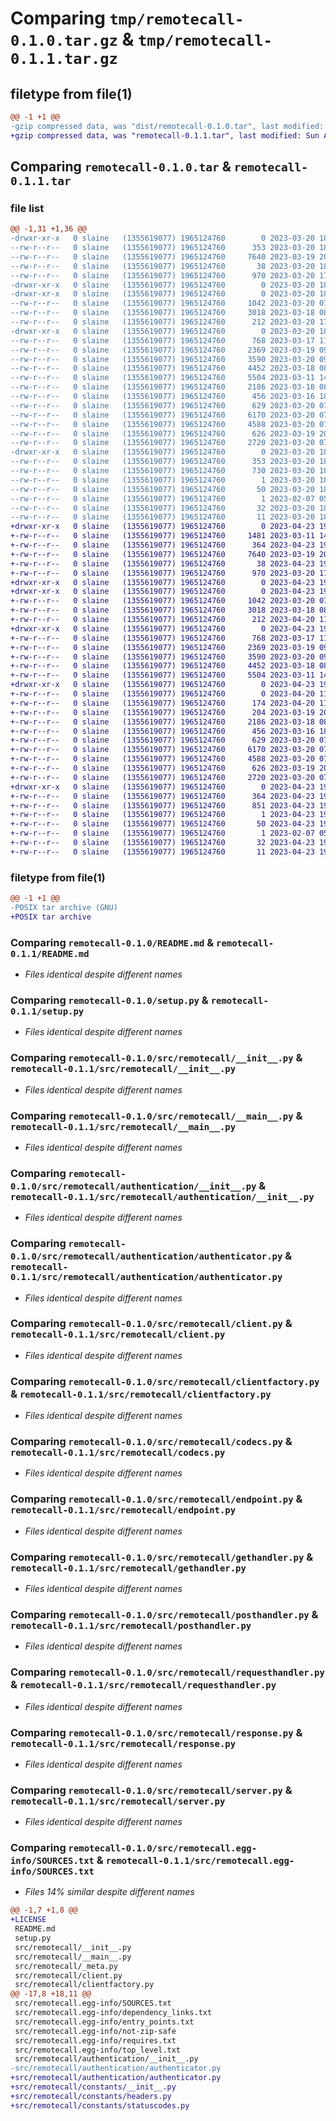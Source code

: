 # Comparing `tmp/remotecall-0.1.0.tar.gz` & `tmp/remotecall-0.1.1.tar.gz`

## filetype from file(1)

```diff
@@ -1 +1 @@
-gzip compressed data, was "dist/remotecall-0.1.0.tar", last modified: Mon Mar 20 18:28:05 2023, max compression
+gzip compressed data, was "remotecall-0.1.1.tar", last modified: Sun Apr 23 19:32:17 2023, max compression
```

## Comparing `remotecall-0.1.0.tar` & `remotecall-0.1.1.tar`

### file list

```diff
@@ -1,31 +1,36 @@
-drwxr-xr-x   0 slaine   (1355619077) 1965124760        0 2023-03-20 18:28:05.000000 remotecall-0.1.0/
--rw-r--r--   0 slaine   (1355619077) 1965124760      353 2023-03-20 18:28:05.000000 remotecall-0.1.0/PKG-INFO
--rw-r--r--   0 slaine   (1355619077) 1965124760     7640 2023-03-19 20:05:21.000000 remotecall-0.1.0/README.md
--rw-r--r--   0 slaine   (1355619077) 1965124760       38 2023-03-20 18:28:05.000000 remotecall-0.1.0/setup.cfg
--rw-r--r--   0 slaine   (1355619077) 1965124760      970 2023-03-20 17:55:00.000000 remotecall-0.1.0/setup.py
-drwxr-xr-x   0 slaine   (1355619077) 1965124760        0 2023-03-20 18:28:05.000000 remotecall-0.1.0/src/
-drwxr-xr-x   0 slaine   (1355619077) 1965124760        0 2023-03-20 18:28:05.000000 remotecall-0.1.0/src/remotecall/
--rw-r--r--   0 slaine   (1355619077) 1965124760     1042 2023-03-20 07:11:43.000000 remotecall-0.1.0/src/remotecall/__init__.py
--rw-r--r--   0 slaine   (1355619077) 1965124760     3018 2023-03-18 08:49:15.000000 remotecall-0.1.0/src/remotecall/__main__.py
--rw-r--r--   0 slaine   (1355619077) 1965124760      212 2023-03-20 17:57:48.000000 remotecall-0.1.0/src/remotecall/_meta.py
-drwxr-xr-x   0 slaine   (1355619077) 1965124760        0 2023-03-20 18:28:05.000000 remotecall-0.1.0/src/remotecall/authentication/
--rw-r--r--   0 slaine   (1355619077) 1965124760      768 2023-03-17 11:15:02.000000 remotecall-0.1.0/src/remotecall/authentication/__init__.py
--rw-r--r--   0 slaine   (1355619077) 1965124760     2369 2023-03-19 09:02:03.000000 remotecall-0.1.0/src/remotecall/authentication/authenticator.py
--rw-r--r--   0 slaine   (1355619077) 1965124760     3590 2023-03-20 09:01:04.000000 remotecall-0.1.0/src/remotecall/client.py
--rw-r--r--   0 slaine   (1355619077) 1965124760     4452 2023-03-18 08:30:48.000000 remotecall-0.1.0/src/remotecall/clientfactory.py
--rw-r--r--   0 slaine   (1355619077) 1965124760     5504 2023-03-11 14:36:05.000000 remotecall-0.1.0/src/remotecall/codecs.py
--rw-r--r--   0 slaine   (1355619077) 1965124760     2186 2023-03-18 08:50:36.000000 remotecall-0.1.0/src/remotecall/endpoint.py
--rw-r--r--   0 slaine   (1355619077) 1965124760      456 2023-03-16 18:22:04.000000 remotecall-0.1.0/src/remotecall/errors.py
--rw-r--r--   0 slaine   (1355619077) 1965124760      629 2023-03-20 07:34:11.000000 remotecall-0.1.0/src/remotecall/gethandler.py
--rw-r--r--   0 slaine   (1355619077) 1965124760     6170 2023-03-20 07:48:34.000000 remotecall-0.1.0/src/remotecall/posthandler.py
--rw-r--r--   0 slaine   (1355619077) 1965124760     4588 2023-03-20 07:48:46.000000 remotecall-0.1.0/src/remotecall/requesthandler.py
--rw-r--r--   0 slaine   (1355619077) 1965124760      626 2023-03-19 20:16:41.000000 remotecall-0.1.0/src/remotecall/response.py
--rw-r--r--   0 slaine   (1355619077) 1965124760     2720 2023-03-20 07:49:47.000000 remotecall-0.1.0/src/remotecall/server.py
-drwxr-xr-x   0 slaine   (1355619077) 1965124760        0 2023-03-20 18:28:05.000000 remotecall-0.1.0/src/remotecall.egg-info/
--rw-r--r--   0 slaine   (1355619077) 1965124760      353 2023-03-20 18:28:05.000000 remotecall-0.1.0/src/remotecall.egg-info/PKG-INFO
--rw-r--r--   0 slaine   (1355619077) 1965124760      730 2023-03-20 18:28:05.000000 remotecall-0.1.0/src/remotecall.egg-info/SOURCES.txt
--rw-r--r--   0 slaine   (1355619077) 1965124760        1 2023-03-20 18:28:05.000000 remotecall-0.1.0/src/remotecall.egg-info/dependency_links.txt
--rw-r--r--   0 slaine   (1355619077) 1965124760       50 2023-03-20 18:28:05.000000 remotecall-0.1.0/src/remotecall.egg-info/entry_points.txt
--rw-r--r--   0 slaine   (1355619077) 1965124760        1 2023-02-07 05:13:42.000000 remotecall-0.1.0/src/remotecall.egg-info/not-zip-safe
--rw-r--r--   0 slaine   (1355619077) 1965124760       32 2023-03-20 18:28:05.000000 remotecall-0.1.0/src/remotecall.egg-info/requires.txt
--rw-r--r--   0 slaine   (1355619077) 1965124760       11 2023-03-20 18:28:05.000000 remotecall-0.1.0/src/remotecall.egg-info/top_level.txt
+drwxr-xr-x   0 slaine   (1355619077) 1965124760        0 2023-04-23 19:32:17.333120 remotecall-0.1.1/
+-rw-r--r--   0 slaine   (1355619077) 1965124760     1481 2023-03-11 14:26:45.000000 remotecall-0.1.1/LICENSE
+-rw-r--r--   0 slaine   (1355619077) 1965124760      364 2023-04-23 19:32:17.332840 remotecall-0.1.1/PKG-INFO
+-rw-r--r--   0 slaine   (1355619077) 1965124760     7640 2023-03-19 20:05:21.000000 remotecall-0.1.1/README.md
+-rw-r--r--   0 slaine   (1355619077) 1965124760       38 2023-04-23 19:32:17.333249 remotecall-0.1.1/setup.cfg
+-rw-r--r--   0 slaine   (1355619077) 1965124760      970 2023-03-20 17:55:00.000000 remotecall-0.1.1/setup.py
+drwxr-xr-x   0 slaine   (1355619077) 1965124760        0 2023-04-23 19:32:17.302357 remotecall-0.1.1/src/
+drwxr-xr-x   0 slaine   (1355619077) 1965124760        0 2023-04-23 19:32:17.311326 remotecall-0.1.1/src/remotecall/
+-rw-r--r--   0 slaine   (1355619077) 1965124760     1042 2023-03-20 07:11:43.000000 remotecall-0.1.1/src/remotecall/__init__.py
+-rw-r--r--   0 slaine   (1355619077) 1965124760     3018 2023-03-18 08:49:15.000000 remotecall-0.1.1/src/remotecall/__main__.py
+-rw-r--r--   0 slaine   (1355619077) 1965124760      212 2023-04-20 11:52:34.000000 remotecall-0.1.1/src/remotecall/_meta.py
+drwxr-xr-x   0 slaine   (1355619077) 1965124760        0 2023-04-23 19:32:17.330771 remotecall-0.1.1/src/remotecall/authentication/
+-rw-r--r--   0 slaine   (1355619077) 1965124760      768 2023-03-17 11:15:02.000000 remotecall-0.1.1/src/remotecall/authentication/__init__.py
+-rw-r--r--   0 slaine   (1355619077) 1965124760     2369 2023-03-19 09:02:03.000000 remotecall-0.1.1/src/remotecall/authentication/authenticator.py
+-rw-r--r--   0 slaine   (1355619077) 1965124760     3590 2023-03-20 09:01:04.000000 remotecall-0.1.1/src/remotecall/client.py
+-rw-r--r--   0 slaine   (1355619077) 1965124760     4452 2023-03-18 08:30:48.000000 remotecall-0.1.1/src/remotecall/clientfactory.py
+-rw-r--r--   0 slaine   (1355619077) 1965124760     5504 2023-03-11 14:36:05.000000 remotecall-0.1.1/src/remotecall/codecs.py
+drwxr-xr-x   0 slaine   (1355619077) 1965124760        0 2023-04-23 19:32:17.332365 remotecall-0.1.1/src/remotecall/constants/
+-rw-r--r--   0 slaine   (1355619077) 1965124760        0 2023-04-20 11:46:26.000000 remotecall-0.1.1/src/remotecall/constants/__init__.py
+-rw-r--r--   0 slaine   (1355619077) 1965124760      174 2023-04-20 11:38:21.000000 remotecall-0.1.1/src/remotecall/constants/headers.py
+-rw-r--r--   0 slaine   (1355619077) 1965124760      204 2023-03-19 20:17:29.000000 remotecall-0.1.1/src/remotecall/constants/statuscodes.py
+-rw-r--r--   0 slaine   (1355619077) 1965124760     2186 2023-03-18 08:50:36.000000 remotecall-0.1.1/src/remotecall/endpoint.py
+-rw-r--r--   0 slaine   (1355619077) 1965124760      456 2023-03-16 18:22:04.000000 remotecall-0.1.1/src/remotecall/errors.py
+-rw-r--r--   0 slaine   (1355619077) 1965124760      629 2023-03-20 07:34:11.000000 remotecall-0.1.1/src/remotecall/gethandler.py
+-rw-r--r--   0 slaine   (1355619077) 1965124760     6170 2023-03-20 07:48:34.000000 remotecall-0.1.1/src/remotecall/posthandler.py
+-rw-r--r--   0 slaine   (1355619077) 1965124760     4588 2023-03-20 07:48:46.000000 remotecall-0.1.1/src/remotecall/requesthandler.py
+-rw-r--r--   0 slaine   (1355619077) 1965124760      626 2023-03-19 20:16:41.000000 remotecall-0.1.1/src/remotecall/response.py
+-rw-r--r--   0 slaine   (1355619077) 1965124760     2720 2023-03-20 07:49:47.000000 remotecall-0.1.1/src/remotecall/server.py
+drwxr-xr-x   0 slaine   (1355619077) 1965124760        0 2023-04-23 19:32:17.316234 remotecall-0.1.1/src/remotecall.egg-info/
+-rw-r--r--   0 slaine   (1355619077) 1965124760      364 2023-04-23 19:32:17.000000 remotecall-0.1.1/src/remotecall.egg-info/PKG-INFO
+-rw-r--r--   0 slaine   (1355619077) 1965124760      851 2023-04-23 19:32:17.000000 remotecall-0.1.1/src/remotecall.egg-info/SOURCES.txt
+-rw-r--r--   0 slaine   (1355619077) 1965124760        1 2023-04-23 19:32:17.000000 remotecall-0.1.1/src/remotecall.egg-info/dependency_links.txt
+-rw-r--r--   0 slaine   (1355619077) 1965124760       50 2023-04-23 19:32:17.000000 remotecall-0.1.1/src/remotecall.egg-info/entry_points.txt
+-rw-r--r--   0 slaine   (1355619077) 1965124760        1 2023-02-07 05:13:42.000000 remotecall-0.1.1/src/remotecall.egg-info/not-zip-safe
+-rw-r--r--   0 slaine   (1355619077) 1965124760       32 2023-04-23 19:32:17.000000 remotecall-0.1.1/src/remotecall.egg-info/requires.txt
+-rw-r--r--   0 slaine   (1355619077) 1965124760       11 2023-04-23 19:32:17.000000 remotecall-0.1.1/src/remotecall.egg-info/top_level.txt
```

### filetype from file(1)

```diff
@@ -1 +1 @@
-POSIX tar archive (GNU)
+POSIX tar archive
```

### Comparing `remotecall-0.1.0/README.md` & `remotecall-0.1.1/README.md`

 * *Files identical despite different names*

### Comparing `remotecall-0.1.0/setup.py` & `remotecall-0.1.1/setup.py`

 * *Files identical despite different names*

### Comparing `remotecall-0.1.0/src/remotecall/__init__.py` & `remotecall-0.1.1/src/remotecall/__init__.py`

 * *Files identical despite different names*

### Comparing `remotecall-0.1.0/src/remotecall/__main__.py` & `remotecall-0.1.1/src/remotecall/__main__.py`

 * *Files identical despite different names*

### Comparing `remotecall-0.1.0/src/remotecall/authentication/__init__.py` & `remotecall-0.1.1/src/remotecall/authentication/__init__.py`

 * *Files identical despite different names*

### Comparing `remotecall-0.1.0/src/remotecall/authentication/authenticator.py` & `remotecall-0.1.1/src/remotecall/authentication/authenticator.py`

 * *Files identical despite different names*

### Comparing `remotecall-0.1.0/src/remotecall/client.py` & `remotecall-0.1.1/src/remotecall/client.py`

 * *Files identical despite different names*

### Comparing `remotecall-0.1.0/src/remotecall/clientfactory.py` & `remotecall-0.1.1/src/remotecall/clientfactory.py`

 * *Files identical despite different names*

### Comparing `remotecall-0.1.0/src/remotecall/codecs.py` & `remotecall-0.1.1/src/remotecall/codecs.py`

 * *Files identical despite different names*

### Comparing `remotecall-0.1.0/src/remotecall/endpoint.py` & `remotecall-0.1.1/src/remotecall/endpoint.py`

 * *Files identical despite different names*

### Comparing `remotecall-0.1.0/src/remotecall/gethandler.py` & `remotecall-0.1.1/src/remotecall/gethandler.py`

 * *Files identical despite different names*

### Comparing `remotecall-0.1.0/src/remotecall/posthandler.py` & `remotecall-0.1.1/src/remotecall/posthandler.py`

 * *Files identical despite different names*

### Comparing `remotecall-0.1.0/src/remotecall/requesthandler.py` & `remotecall-0.1.1/src/remotecall/requesthandler.py`

 * *Files identical despite different names*

### Comparing `remotecall-0.1.0/src/remotecall/response.py` & `remotecall-0.1.1/src/remotecall/response.py`

 * *Files identical despite different names*

### Comparing `remotecall-0.1.0/src/remotecall/server.py` & `remotecall-0.1.1/src/remotecall/server.py`

 * *Files identical despite different names*

### Comparing `remotecall-0.1.0/src/remotecall.egg-info/SOURCES.txt` & `remotecall-0.1.1/src/remotecall.egg-info/SOURCES.txt`

 * *Files 14% similar despite different names*

```diff
@@ -1,7 +1,8 @@
+LICENSE
 README.md
 setup.py
 src/remotecall/__init__.py
 src/remotecall/__main__.py
 src/remotecall/_meta.py
 src/remotecall/client.py
 src/remotecall/clientfactory.py
@@ -17,8 +18,11 @@
 src/remotecall.egg-info/SOURCES.txt
 src/remotecall.egg-info/dependency_links.txt
 src/remotecall.egg-info/entry_points.txt
 src/remotecall.egg-info/not-zip-safe
 src/remotecall.egg-info/requires.txt
 src/remotecall.egg-info/top_level.txt
 src/remotecall/authentication/__init__.py
-src/remotecall/authentication/authenticator.py
+src/remotecall/authentication/authenticator.py
+src/remotecall/constants/__init__.py
+src/remotecall/constants/headers.py
+src/remotecall/constants/statuscodes.py
```


